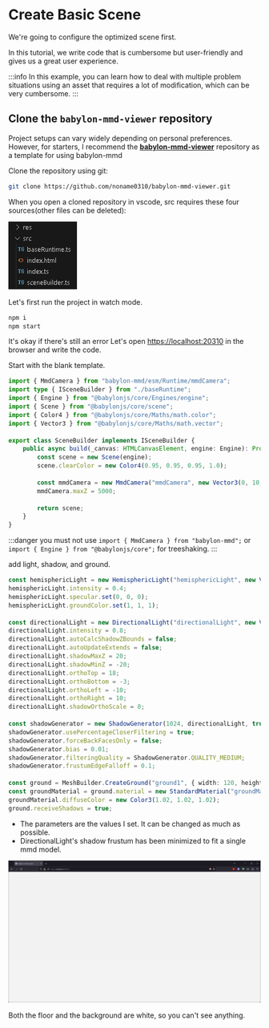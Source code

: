# Create Basic Scene

We're going to configure the optimized scene first.

In this tutorial, we write code that is cumbersome but user-friendly and gives us a great user experience.

:::info
In this example, you can learn how to deal with multiple problem situations using an asset that requires a lot of modification, which can be very cumbersome.
:::

## Clone the `babylon-mmd-viewer` repository

Project setups can vary widely depending on personal preferences. However, for starters, I recommend the **[babylon-mmd-viewer](https://github.com/noname0310/babylon-mmd-viewer.git)** repository as a template for using babylon-mmd

Clone the repository using git:

```bash
git clone https://github.com/noname0310/babylon-mmd-viewer.git
```

When you open a cloned repository in vscode, src requires these four sources(other files can be deleted):

![vscode explorer files](image.png)

Let's first run the project in watch mode.

```bash
npm i
npm start
```

It's okay if there's still an error Let's open [https://localhost:20310](https://localhost:20310) in the browser and write the code.

Start with the blank template.

```typescript title="src/sceneBuilder.ts"
import { MmdCamera } from "babylon-mmd/esm/Runtime/mmdCamera";
import type { ISceneBuilder } from "./baseRuntime";
import { Engine } from "@babylonjs/core/Engines/engine";
import { Scene } from "@babylonjs/core/scene";
import { Color4 } from "@babylonjs/core/Maths/math.color";
import { Vector3 } from "@babylonjs/core/Maths/math.vector";

export class SceneBuilder implements ISceneBuilder {
    public async build(_canvas: HTMLCanvasElement, engine: Engine): Promise<Scene> {
        const scene = new Scene(engine);
        scene.clearColor = new Color4(0.95, 0.95, 0.95, 1.0);

        const mmdCamera = new MmdCamera("mmdCamera", new Vector3(0, 10, 0), scene);
        mmdCamera.maxZ = 5000;
        
        return scene;
    }
}
```

:::danger
you must not use `import { MmdCamera } from "babylon-mmd";` or `import { Engine } from "@babylonjs/core";` for treeshaking.
:::

add light, shadow, and ground.

```typescript title="src/sceneBuilder.ts"
const hemisphericLight = new HemisphericLight("hemisphericLight", new Vector3(0, 1, 0), scene);
hemisphericLight.intensity = 0.4;
hemisphericLight.specular.set(0, 0, 0);
hemisphericLight.groundColor.set(1, 1, 1);

const directionalLight = new DirectionalLight("directionalLight", new Vector3(0.5, -1, 1), scene);
directionalLight.intensity = 0.8;
directionalLight.autoCalcShadowZBounds = false;
directionalLight.autoUpdateExtends = false;
directionalLight.shadowMaxZ = 20;
directionalLight.shadowMinZ = -20;
directionalLight.orthoTop = 18;
directionalLight.orthoBottom = -3;
directionalLight.orthoLeft = -10;
directionalLight.orthoRight = 10;
directionalLight.shadowOrthoScale = 0;

const shadowGenerator = new ShadowGenerator(1024, directionalLight, true);
shadowGenerator.usePercentageCloserFiltering = true;
shadowGenerator.forceBackFacesOnly = false;
shadowGenerator.bias = 0.01;
shadowGenerator.filteringQuality = ShadowGenerator.QUALITY_MEDIUM;
shadowGenerator.frustumEdgeFalloff = 0.1;

const ground = MeshBuilder.CreateGround("ground1", { width: 120, height: 120, subdivisions: 2, updatable: false }, scene);
const groundMaterial = ground.material = new StandardMaterial("groundMaterial", scene);
groundMaterial.diffuseColor = new Color3(1.02, 1.02, 1.02);
ground.receiveShadows = true;
```

- The parameters are the values I set. It can be changed as much as possible.
- DirectionalLight's shadow frustum has been minimized to fit a single mmd model.

![result](image-1.png)

Both the floor and the background are white, so you can't see anything.
